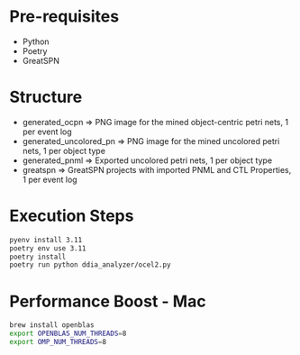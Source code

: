 # Pre-requisites
- Python
- Poetry
- GreatSPN

# Structure
- generated_ocpn => PNG image for the mined object-centric petri nets, 1 per event log
- generated_uncolored_pn => PNG image for the mined uncolored petri nets, 1 per object type
- generated_pnml => Exported uncolored petri nets, 1 per object type
- greatspn => GreatSPN projects with imported PNML and CTL Properties, 1 per event log

# Execution Steps
```sh
pyenv install 3.11
poetry env use 3.11
poetry install 
poetry run python ddia_analyzer/ocel2.py
```

# Performance Boost - Mac
```sh
brew install openblas
export OPENBLAS_NUM_THREADS=8
export OMP_NUM_THREADS=8
```
